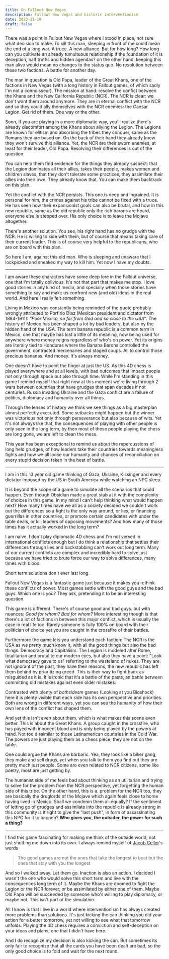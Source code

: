 ```yaml
---
title: On Fallout New Vegas
description: Fallout New Vegas and historic interventionism
date: 2023-11-19
draft: false
---
```


There was a point in Fallout New Vegas where I stood in place, not sure what decision to make. To kill this man, sleeping in front of me could mean the end of a long war. A truce. A new alliance. But for how long? How long can you cultivate an already tumultuous relationship if the foundation of it is deception, half truths and hidden agendas? on the other hand, keeping this man alive would mean no changes to the status quo. No resolution between these two factions. A battle for another day.

The man in question is Old Papa, leader of the Great Khans, one of the factions in New Vegas (with a long history in Fallout games, of which sadly I'm not a connoisseur). The mission at hand: resolve the confict between the Khans and the New California Republic (NCR). The NCR is clear: we don't want them around anymore. They are in eternal conflict with the NCR and so they could ally themselves with the NCR enemies: the Caesar Legion. Get rid of them. One way or the other.

Soon, if you are playing in a more diplomatic way, you'll realize there's already discomfort among the Khans about allying the Legion. The Legions are known for elitism and absorbing the tribes they conquer, same as the Romans they are based on. On the back of their hand they already know they won't survive this alliance. Yet, the NCR are their sworn enemies, at least for their leader, Old Papa. Resolving their differences is out of the question.

You can help them find evidence for the things they already suspect: that the Legion dominates all their allies, takes their people, makes women and children slaves, that they don't tolerate some practices, they assimilate their allies into their own. They already know that. You can make them backtrack on this plan.

Yet the conflict with the NCR persists. This one is deep and ingrained. It is personal for him, the crimes against his tribe cannot be fixed with a truce. He has seen how their expansionist goals can also be brutal, and how in this new republic, same as the old republic only the rich barons are heard, everyone else is stepped over. His only choice is to leave the Mojave altogether.

There's another solution. You see, his right hand has no grudge with the NCR. He is willing to side with them, but of course that means taking care of their current leader. This is of course very helpful to the republicans, who are on board with this plan.

So here I am, against this old man. Who is sleeping and unaware that I lockpicked and sneaked my way to kill him. Yet now I have my doubts.

---

I am aware these characters have some deep lore in the Fallout universe, one that I'm totally oblivious. It's not that part that makes me stop. I love good stories in any kind of media, and specially when those stories have something to say and make us confront new (and old) ideas in the real world. And here I really felt something.

Living in Mexico was constantly being reminded of the quote probably wrongly attributed to Porfirio Diaz (Mexican president and dictator from 1884-1911): _"Poor Mexico, so far from God and so close to the USA"_. The history of Mexico has been shaped a lot by bad leaders, but also by the hidden hand of the USA. The term banana republic is a common term in Mexico, one that maybe has lost a little of its meaning, now being used for anywhere where money reigns regardless of who's on power. Yet its origins are literally tied to Honduras where the Banana Barons controlled the government, contracted mercenaries and staged coups. All to control those precious bananas. And money. It's always money.

One doesn't have to point the finger at just the US. As this 4D chess is played everywhere and at all levels, with bad outcomes that impact people not only through space but also through time. While I'm standing in this game I remind myself that right now at this moment we're living through 2 wars between countries that have grudges that span decades if not centuries. Russia invading Ukraine and the Gaza conflict are a failure of politics, diplomacy and humanity over all things.

Through the lenses of history we think we see things as a big masterplan almost perfectly executed. Some setbacks might happen but the winner was victorious not only through perseverance but also because of wits. Yet it's not always like that, the consequences of playing with other people is only seen in the long term, by then most of these people playing the chess are long gone, we are left to clean the mess.

This year has been exceptional to remind us about the repercussions of long held grudges, of how leaders take their countries towards meaningless fights and how we all loose our humanity and chances of reconciliation on every stupid decision taken in the heat of battle.

---

I am in this 13 year old game thinking of Gaza, Ukraine, Kissinger and every dictator imposed by the US in South America while watching an NPC sleep.

It is beyond the scope of a game to simulate all the scenarios that could happen. Even though Obsidian made a great stab at it with the complexity of choices in this game. In my mind I can't help thinking what would happen next? How many times have we all as a society decided we couldn't work out the differences so a fight is the only way around, or lies, or financing guerrillas in other countries, or promote certain candidates with under the table deals, or kill leaders of opposing movements? And how many of those times has it actually worked in the long term?

I am naive. I don't play diplomatic 4D chess and I'm not versed in international conflicts enough but I do think a relationship that settles their differences through lies and backstabbing can't work out long term. Many of our current conflicts are complex and incredibly hard to solve just because we have tried to brute force our way to solve differences, many times with blood.

Short term solutions don't ever last long.

Fallout New Vegas is a fantastic game just because it makes you rethink these conflicts of power. Most games settle with the good guys and the bad guys. Which one is you? They ask, pretending it to be an interesting question.

This game is different. There's of course good and bad guys. but with nuances: _Good for whom? Bad for whom?_ More interesting though is that there's a lot of factions in between this major conflict, which is usually the case in real life too. Rarely someone is fully 100% on board with their politician of choice yet you are caught in the crossfire of their battles.

Furthermore the game lets you understand each faction: The NCR is the USA as we pretty much know it, with all the good things but also the bad things. Democracy and Capitalism. The Legion is modeled after Rome, totalitarian and brutal to our modern eyes, but also they have a point: "Look what democracy gave to us" referring to the wasteland of nukes. They are not ignorant of the past, they have their reasons, the new republic has left them behind by prioritizing greed. This is their way to fight back as misguided as it is. It is ironic that it's a battle of the pasts, an battle between committing old mistakes against even older mistakes.

Contrasted with plenty of _bothsidesm_ games (Looking at you Bioshock) here it is plenty visible that each side has its own perspective and priorities. Both are wrong in different ways, yet you can see the humanity of how their own lens of the conflict has shaped them.

And yet this isn't even about them, which is what makes this scene even better. This is about the Great Khans. A group caught in the crossfire, who has payed with innocent blood and is only being played by the powers at hand. Not too dissimilar to those Latinamerican countries in the Cold War. The powers are just playing them as a chess piece, they are not on the table.

One could argue the Khans are barbaric. Yea, they look like a biker gang, they make and sell drugs, yet when you talk to them you find out they are pretty much just people. Some are even related to NCR citizens, some like poetry, most are just getting by.

The humanist side of me feels bad about thinking as an utilitarian and trying to solve for the problem from the NCR perspective, yet forgetting the human side of this tribe. On the other hand, this is a. problem for the NCR too, they are basically the druglords of the Mojave which again feels close to home having lived in Mexico. Shall we condemn them all equally? If the sentiment of letting go of grudges and assimilate into the republic is already strong in this community is it right to give the "last push", in form of assassinating this NPC for it to happen? **Who gives you, the outsider, the power for such a thing?**

---

I find this game fascinating for making me think of the outside world, not just shutting me down into its own. I always remind myself of [Jacob Geller](https://www.youtube.com/@JacobGeller)'s words

> The good games are not the ones that take the longest to beat but the ones that stay with you the longest

And so I walked away. Let them go. Inaction is also an action. I decided I wasn't the one who would solve this short term and live with the consequences long term of it. Maybe the Khans are doomed to fight the Legion or the NCR forever, or be assimilated by either one of them. Maybe Old Papa will be succeeded by someone who's willing to play diplomacy, or maybe not. This isn't part of the simulation.

All I know is that I live in a world where interventionism has always created more problems than solutions. It's just kicking the can thinking you did your action for a better tomorrow, yet not willing to see what that tomorrow unfolds. Playing the 4D chess requires a conviction and self-deception on your ideas and plans, one that I didn't have here.

And I do recognize my decision is also kicking the can. But sometimes its only fair to recognize that all the cards you have been dealt are bad, so the only good choice is to fold and wait for the next round.

